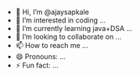 - 👋 Hi, I’m @ajaysapkale
- 👀 I’m interested in coding ...
- 🌱 I’m currently learning java+DSA ...
- 💞️ I’m looking to collaborate on ...
- 📫 How to reach me ...
- 😄 Pronouns: ...
- ⚡ Fun fact: ...

<!---
ajaysapkale/ajaysapkale is a ✨ special ✨ repository because its `README.md` (this file) appears on your GitHub profile.
You can click the Preview link to take a look at your changes.
--->
